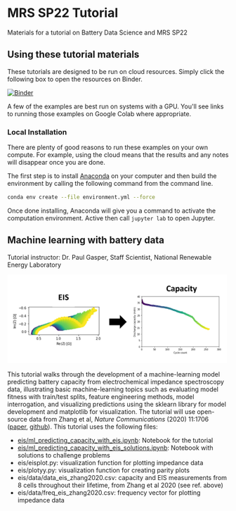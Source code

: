 # MRS SP22 Tutorial

Materials for a tutorial on Battery Data Science and MRS SP22

## Using these tutorial materials

These tutorials are designed to be run on cloud resources. 
Simply click the following box to open the resources on Binder.

[![Binder](https://mybinder.org/badge_logo.svg)](https://mybinder.org/v2/gh/battery-data-commons/mrs-sp22-tutorial/HEAD)

A few of the examples are best run on systems with a GPU. You'll see links to running those examples on Google Colab where appropriate.

### Local Installation

There are plenty of good reasons to run these examples on your own compute.
For example, using the cloud means that the results and any notes will disappear once you are done.

The first step is to install [Anaconda](https://docs.conda.io/en/latest/miniconda.html) on your computer and then build the environment by calling the following command from the command line.

```bash
conda env create --file environment.yml --force
```

Once done installing, Anaconda will give you a command to activate the computation environment. Active then call `jupyter lab` to open Jupyter.

## Machine learning with battery data
Tutorial instructor: Dr. Paul Gasper, Staff Scientist, National Renewable Energy Laboratory

<img src="figures/eis_to_q.png" width="500"/>

This tutorial walks through the development of a machine-learning model predicting battery capacity from electrochemical impedance spectroscopy data, illustrating basic machine-learning topics such as evaluating model fitness with train/test splits, feature engineering methods, model interrogation, and visualizing predictions using the sklearn library for model development and matplotlib for visualization. The tutorial will use open-source data from Zhang et al, *Nature Communications* (2020) 11:1706 ([paper](https://www.nature.com/articles/s41467-020-15235-7.pdf), [github](https://github.com/YunweiZhang/ML-identify-battery-degradation)). This tutorial uses the following files:
- [eis/ml_predicting_capacity_with_eis.ipynb](/ml_predicting_capacity_with_eis.ipynb): Notebook for the tutorial
- [eis/ml_predicting_capacity_with_eis_solutions.ipynb](/ml_predicting_capacity_with_eis_solutions.ipynb): Notebook with solutions to challenge problems
- eis/eisplot.py: visualization function for plotting impedance data
- eis/plotyy.py: visualization function for creating parity plots
- eis/data/data_eis_zhang2020.csv: capacity and EIS measurements from 8 cells throughout their lifetime, from Zhang et al 2020 (see ref. above)
- eis/data/freq_eis_zhang2020.csv: frequency vector for plotting impedance data
